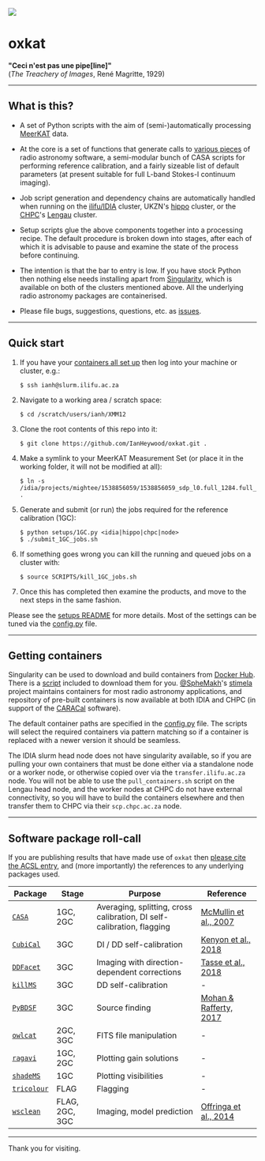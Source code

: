 ![](https://i.imgur.com/u3bvu9n.png)
# oxkat

<b>"Ceci n'est pas une pipe[line]"</b><br> 
(_The Treachery of Images_, René Magritte, 1929)

---

## What is this?

* A set of Python scripts with the aim of (semi-)automatically processing [MeerKAT](https://www.sarao.ac.za/science-engineering/meerkat/) data. 


* At the core is a set of functions that generate calls to [various pieces](README.md#software-package-roll-call) of radio astronomy software, a semi-modular bunch of CASA scripts for performing reference calibration, and a fairly sizeable list of default parameters (at present suitable for full L-band Stokes-I continuum imaging).


* Job script generation and dependency chains are automatically handled when running on the [ilifu/IDIA](https://www.idia.ac.za/) cluster, UKZN's [hippo](https://astro.ukzn.ac.za/~hippo/) cluster, or the [CHPC](https://www.chpc.ac.za/)'s [Lengau](https://www.chpc.ac.za/index.php/resources/lengau-cluster) cluster.


* Setup scripts glue the above components together into a processing recipe. The default procedure is broken down into stages, after each of which it is advisable to pause and examine the state of the process before continuing.  


* The intention is that the bar to entry is low. If you have stock Python then nothing else needs installing apart from [Singularity](https://singularity.lbl.gov/), which is available on both of the clusters mentioned above. All the underlying radio astronomy packages are containerised. 


* Please file bugs, suggestions, questions, etc. as [issues](https://github.com/IanHeywood/oxkat/issues).


---

## Quick start

1. If you have your [containers all set up](README.md#getting-containers) then log into your machine or cluster, e.g.:

   ```
   $ ssh ianh@slurm.ilifu.ac.za
   ```

2. Navigate to a working area / scratch space:

   ```
   $ cd /scratch/users/ianh/XMM12
   ```

3. Clone the root contents of this repo into it:

   ```
   $ git clone https://github.com/IanHeywood/oxkat.git .
   ```

4. Make a symlink to your MeerKAT Measurement Set (or place it in the working folder, it will not be modified at all):

   ```
   $ ln -s /idia/projects/mightee/1538856059/1538856059_sdp_l0.full_1284.full_pol.ms .
   ```

5. Generate and submit (or run) the jobs required for the reference calibration (1GC):

   ```
   $ python setups/1GC.py <idia|hippo|chpc|node>
   $ ./submit_1GC_jobs.sh
   ```

6. If something goes wrong you can kill the running and queued jobs on a cluster with:

   ```
   $ source SCRIPTS/kill_1GC_jobs.sh
   ```

7. Once this has completed then examine the products, and move to the next steps in the same fashion. 

Please see the [setups README](setups/README.md) for more details. Most of the settings can be tuned via the [config.py](oxkat/config.py) file.

---

## Getting containers

Singularity can be used to download and build containers from [Docker Hub](https://hub.docker.com/). There is a [script](https://github.com/IanHeywood/oxkat/blob/master/tools/pull_containers.sh) included to download them for you. [@SpheMakh](https://github.com/sphemakh)'s [stimela](https://hub.docker.com/u/stimela) project maintains containers for most radio astronomy applications, and repository of pre-built containers is now available at both IDIA and CHPC (in support of the [CARACal](https://github.com/caracal-pipeline) software).

The default container paths are specified in the [config.py](oxkat/config.py) file. The scripts will select the required containers via pattern matching so if a container is replaced with a newer version it should be seamless.

The IDIA slurm head node does not have singularity available, so if you are pulling your own containers that must be done either via a standalone node or a worker node, or otherwise copied over via the `transfer.ilifu.ac.za` node. You will not be able to use the `pull_containers.sh` script on the Lengau head node, and the worker nodes at CHPC do not have external connectivity, so you will have to build the containers elsewhere and then transfer them to CHPC via their `scp.chpc.ac.za` node.

---

## Software package roll-call

If you are publishing results that have made use of `oxkat` then [please cite the ACSL entry](https://ui.adsabs.harvard.edu/abs/2020ascl.soft09003H/abstract), and (more importantly) the references to any underlying packages used.

| Package | Stage | Purpose | Reference |
| --- | --- | --- | --- | 
| [`CASA`](https://casa.nrao.edu/) | 1GC, 2GC | Averaging, splitting, cross calibration, DI self-calibration, flagging | [McMullin et al., 2007](https://ui.adsabs.harvard.edu/abs/2007ASPC..376..127M/abstract)|
| [`CubiCal`](https://github.com/ratt-ru/CubiCal) | 3GC | DI / DD self-calibration | [Kenyon et al., 2018](https://ui.adsabs.harvard.edu/abs/2018MNRAS.478.2399K/abstract)|
| [`DDFacet`](https://github.com/saopicc/DDFacet) | 3GC | Imaging with direction-dependent corrections | [Tasse et al., 2018](https://ui.adsabs.harvard.edu/abs/2018A%26A...611A..87T/abstract) | 
| [`killMS`](https://github.com/saopicc/killMS) | 3GC | DD self-calibration| - |
| [`PyBDSF`](https://www.astron.nl/citt/pybdsf/) | 3GC | Source finding | [Mohan & Rafferty, 2017](https://ui.adsabs.harvard.edu/abs/2015ascl.soft02007M/abstract) |
| [`owlcat`](https://github.com/ska-sa/owlcat/) | 2GC, 3GC |FITS file manipulation | - |
| [`ragavi`](https://github.com/ratt-ru/ragavi/) | 1GC, 2GC | Plotting gain solutions| - |
| [`shadeMS`](https://github.com/ratt-ru/shadeMS/) | 1GC | Plotting visibilities| - |
| [`tricolour`](https://github.com/ska-sa/tricolour) | FLAG | Flagging | - |
| [`wsclean`](https://sourceforge.net/p/wsclean/wiki/Home/) | FLAG, 2GC, 3GC | Imaging, model prediction | [Offringa et al., 2014](https://ui.adsabs.harvard.edu/abs/2014MNRAS.444..606O/abstract)|

---

Thank you for visiting.


